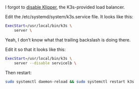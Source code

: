 I forgot to [disable Klipper](https://rancher.com/docs/k3s/latest/en/networking/#disabling-the-service-lb), the K3s-provided load balancer.

Edit the /etc/systemd/system/k3s.service file. It looks like this:

```bash
ExecStart=/usr/local/bin/k3s \
    server \
```

Yeah, I don’t know what that trailing backslash is doing there.

Edit it so that it looks like this:

```bash
ExecStart=/usr/local/bin/k3s \
    server --disable servicelb \
```

Then restart:

```bash
sudo systemctl daemon-reload && sudo systemctl restart k3s
```